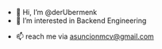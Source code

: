 - 👋 Hi, I’m @derUbermenk
- 👀 I’m interested in Backend Engineering
<!--- 🌱 I’m currently learning ... --->
<!--- 💞️ I’m looking to collaborate on ... --->
- 📫 reach me via asuncionmcv@gmail.com

<!---
derUbermenk/derUbermenk is a ✨ special ✨ repository because its `README.md` (this file) appears on your GitHub profile.
You can click the Preview link to take a look at your changes.
--->
